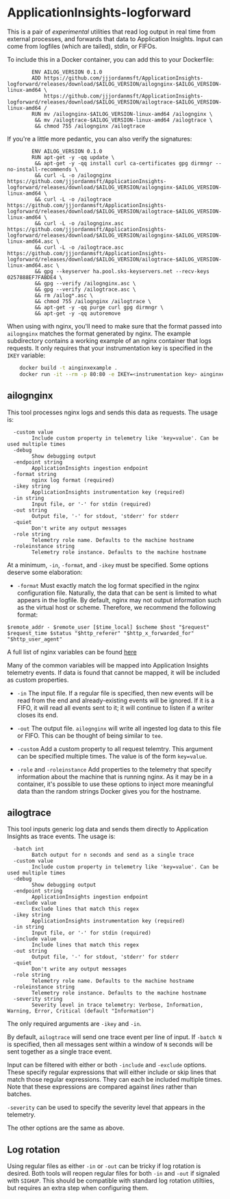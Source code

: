 # ApplicationInsights-logforward

This is a pair of *experimental* utilities that read log output in real time
from external processes, and forwards that data to Application Insights. 
Input can come from logfiles (which are tailed), stdin, or FIFOs.

To include this in a Docker container, you can add this to your Dockerfile:

```docker
        ENV AILOG_VERSION 0.1.0
        ADD https://github.com/jjjordanmsft/ApplicationInsights-logforward/releases/download/$AILOG_VERSION/ailognginx-$AILOG_VERSION-linux-amd64 \
            https://github.com/jjjordanmsft/ApplicationInsights-logforward/releases/download/$AILOG_VERSION/ailogtrace-$AILOG_VERSION-linux-amd64 /
        RUN mv /ailognginx-$AILOG_VERSION-linux-amd64 /ailognginx \
         && mv /ailogtrace-$AILOG_VERSION-linux-amd64 /ailogtrace \
         && chmod 755 /ailognginx /ailogtrace
```

If you're a little more pedantic, you can also verify the signatures:

```docker
        ENV AILOG_VERSION 0.1.0
        RUN apt-get -y -qq update \
         && apt-get -y -qq install curl ca-certificates gpg dirmngr --no-install-recommends \
         && curl -L -o /ailognginx https://github.com/jjjordanmsft/ApplicationInsights-logforward/releases/download/$AILOG_VERSION/ailognginx-$AILOG_VERSION-linux-amd64 \
         && curl -L -o /ailogtrace https://github.com/jjjordanmsft/ApplicationInsights-logforward/releases/download/$AILOG_VERSION/ailogtrace-$AILOG_VERSION-linux-amd64 \
         && curl -L -o /ailognginx.asc https://github.com/jjjordanmsft/ApplicationInsights-logforward/releases/download/$AILOG_VERSION/ailognginx-$AILOG_VERSION-linux-amd64.asc \
         && curl -L -o /ailogtrace.asc https://github.com/jjjordanmsft/ApplicationInsights-logforward/releases/download/$AILOG_VERSION/ailogtrace-$AILOG_VERSION-linux-amd64.asc \
         && gpg --keyserver ha.pool.sks-keyservers.net --recv-keys 0257888EF7FABDE4 \
         && gpg --verify /ailognginx.asc \
         && gpg --verify /ailogtrace.asc \
         && rm /ailog*.asc \
         && chmod 755 /ailognginx /ailogtrace \
         && apt-get -y -qq purge curl gpg dirmngr \
         && apt-get -y -qq autoremove
```

When using with nginx, you'll need to make sure that the format passed into
`ailognginx` matches the format generated by nginx.  The example
subdirectory contains a working example of an nginx container that logs
requests.  It only requires that your instrumentation key is specified in
the `IKEY` variable:

```sh
	docker build -t ainginxexample .
	docker run -it --rm -p 80:80 -e IKEY=<instrumentation key> ainginxexample
```

## ailognginx

This tool processes nginx logs and sends this data as requests.  The usage
is:

```
  -custom value
        Include custom property in telemetry like 'key=value'. Can be used multiple times
  -debug
        Show debugging output
  -endpoint string
        ApplicationInsights ingestion endpoint
  -format string
        nginx log format (required)
  -ikey string
        ApplicationInsights instrumentation key (required)
  -in string
        Input file, or '-' for stdin (required)
  -out string
        Output file, '-' for stdout, 'stderr' for stderr
  -quiet
        Don't write any output messages
  -role string
        Telemetry role name. Defaults to the machine hostname
  -roleinstance string
        Telemetry role instance. Defaults to the machine hostname
```

At a minimum, `-in`, `-format`, and `-ikey` must be specified.  Some options
deserve some elaboration:

* `-format`
Must exactly match the log format specified in the nginx configuration file. 
Naturally, the data that can be sent is limited to what appears in the
logfile.  By default, nginx may not output information such as the virtual
host or scheme.  Therefore, we recommend the following format:

```
$remote_addr - $remote_user [$time_local] $scheme $host "$request" $request_time $status "$http_referer" "$http_x_forwarded_for" "$http_user_agent"
```

A full list of nginx variables can be found [here](http://nginx.org/en/docs/varindex.html)

Many of the common variables will be mapped into Application Insights
telemetry events.  If data is found that cannot be mapped, it will be
included as custom properties.

* `-in`
The input file.  If a regular file is specified, then new events will be read
from the end and already-existing events will be ignored.  If it is a FIFO,
it will read all events sent to it; it will continue to listen if a writer
closes its end.

* `-out`
The output file.  `ailognginx` will write all ingested log data to this file
or FIFO.  This can be thought of being similar to `tee`.

* `-custom`
Add a custom property to all request telemtry.  This argument can be 
specified multiple times.  The value is of the form `key=value`.

* `-role` and `-roleinstance`
Add properties to the telemetry that specify information about the machine
that is running nginx.  As it may be in a container, it's possible to use
these options to inject more meaningful data than the random strings Docker
gives you for the hostname.

## ailogtrace

This tool inputs generic log data and sends them directly to Application
Insights as trace events.  The usage is:

```
  -batch int
        Batch output for n seconds and send as a single trace
  -custom value
        Include custom property in telemetry like 'key=value'. Can be used multiple times
  -debug
        Show debugging output
  -endpoint string
        ApplicationInsights ingestion endpoint
  -exclude value
        Exclude lines that match this regex
  -ikey string
        ApplicationInsights instrumentation key (required)
  -in string
        Input file, or '-' for stdin (required)
  -include value
        Include lines that match this regex
  -out string
        Output file, '-' for stdout, 'stderr' for stderr
  -quiet
        Don't write any output messages
  -role string
        Telemetry role name. Defaults to the machine hostname
  -roleinstance string
        Telemetry role instance. Defaults to the machine hostname
  -severity string
        Severity level in trace telemetry: Verbose, Information, Warning, Error, Critical (default "Information")
```

The only required arguments are `-ikey` and `-in`.

By default, `ailogtrace` will send one trace event per line of input.  If
`-batch N` is specified, then all messages sent within a window of `N`
seconds will be sent together as a single trace event.

Input can be filtered with either or both `-include` and `-exclude` options. 
These specify regular expressions that will either include or skip lines
that match those regular expressions.  They can each be included multiple
times.  Note that these expressions are compared against *lines* rather than
batches.

`-severity` can be used to specify the severity level that appears in the
telemetry.

The other options are the same as above.

## Log rotation

Using regular files as either `-in` or `-out` can be tricky if log rotation
is desired.  Both tools will reopen regular files for both `-in` and `-out`
if signaled with `SIGHUP`.  This should be compatible with standard log
rotation utiltiies, but requires an extra step when configuring them.
